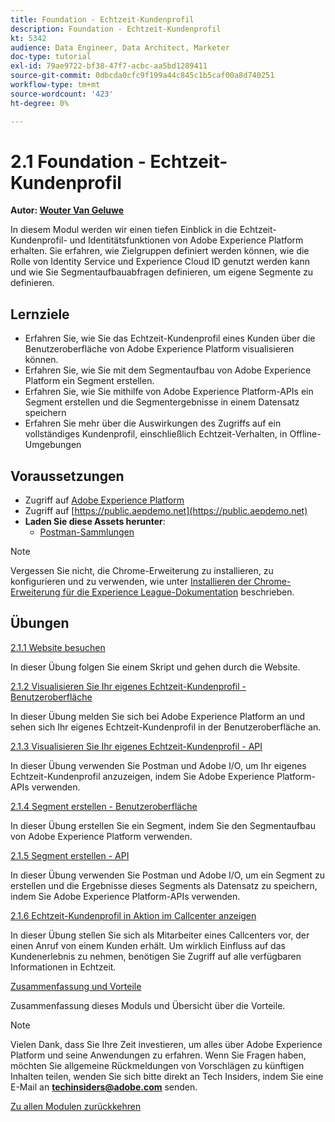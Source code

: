 ```yaml
---
title: Foundation - Echtzeit-Kundenprofil
description: Foundation - Echtzeit-Kundenprofil
kt: 5342
audience: Data Engineer, Data Architect, Marketer
doc-type: tutorial
exl-id: 79ae9722-bf38-47f7-acbc-aa5bd1289411
source-git-commit: 0dbcda0cfc9f199a44c845c1b5caf00a8d740251
workflow-type: tm+mt
source-wordcount: '423'
ht-degree: 0%

---
```


# 2.1 Foundation - Echtzeit-Kundenprofil

**Autor: [Wouter Van Geluwe](https://www.linkedin.com/in/woutervangeluwe/)**

In diesem Modul werden wir einen tiefen Einblick in die Echtzeit-Kundenprofil- und Identitätsfunktionen von Adobe Experience Platform erhalten. Sie erfahren, wie Zielgruppen definiert werden können, wie die Rolle von Identity Service und Experience Cloud ID genutzt werden kann und wie Sie Segmentaufbauabfragen definieren, um eigene Segmente zu definieren.

## Lernziele

- Erfahren Sie, wie Sie das Echtzeit-Kundenprofil eines Kunden über die Benutzeroberfläche von Adobe Experience Platform visualisieren können.
- Erfahren Sie, wie Sie mit dem Segmentaufbau von Adobe Experience Platform ein Segment erstellen.
- Erfahren Sie, wie Sie mithilfe von Adobe Experience Platform-APIs ein Segment erstellen und die Segmentergebnisse in einem Datensatz speichern
- Erfahren Sie mehr über die Auswirkungen des Zugriffs auf ein vollständiges Kundenprofil, einschließlich Echtzeit-Verhalten, in Offline-Umgebungen

## Voraussetzungen

- Zugriff auf [Adobe Experience Platform](https://experience.adobe.com/platform)
- Zugriff auf [https://public.aepdemo.net](https://public.aepdemo.net)
- **Laden Sie diese Assets herunter**:
   - [Postman-Sammlungen](./../../../assets/postman/postman_profile.zip)

>[!NOTE]
>
>Vergessen Sie nicht, die Chrome-Erweiterung zu installieren, zu konfigurieren und zu verwenden, wie unter [Installieren der Chrome-Erweiterung für die Experience League-Dokumentation](../../gettingstarted/gettingstarted/ex1.md) beschrieben.

## Übungen

[2.1.1 Website besuchen](./ex1.md)

In dieser Übung folgen Sie einem Skript und gehen durch die Website.

[2.1.2 Visualisieren Sie Ihr eigenes Echtzeit-Kundenprofil - Benutzeroberfläche](./ex2.md)

In dieser Übung melden Sie sich bei Adobe Experience Platform an und sehen sich Ihr eigenes Echtzeit-Kundenprofil in der Benutzeroberfläche an.

[2.1.3 Visualisieren Sie Ihr eigenes Echtzeit-Kundenprofil - API](./ex3.md)

In dieser Übung verwenden Sie Postman und Adobe I/O, um Ihr eigenes Echtzeit-Kundenprofil anzuzeigen, indem Sie Adobe Experience Platform-APIs verwenden.

[2.1.4 Segment erstellen - Benutzeroberfläche](./ex4.md)

In dieser Übung erstellen Sie ein Segment, indem Sie den Segmentaufbau von Adobe Experience Platform verwenden.

[2.1.5 Segment erstellen - API](./ex5.md)

In dieser Übung verwenden Sie Postman und Adobe I/O, um ein Segment zu erstellen und die Ergebnisse dieses Segments als Datensatz zu speichern, indem Sie Adobe Experience Platform-APIs verwenden.

[2.1.6 Echtzeit-Kundenprofil in Aktion im Callcenter anzeigen](./ex6.md)

In dieser Übung stellen Sie sich als Mitarbeiter eines Callcenters vor, der einen Anruf von einem Kunden erhält. Um wirklich Einfluss auf das Kundenerlebnis zu nehmen, benötigen Sie Zugriff auf alle verfügbaren Informationen in Echtzeit.

[Zusammenfassung und Vorteile](./summary.md)

Zusammenfassung dieses Moduls und Übersicht über die Vorteile.

>[!NOTE]
>
>Vielen Dank, dass Sie Ihre Zeit investieren, um alles über Adobe Experience Platform und seine Anwendungen zu erfahren. Wenn Sie Fragen haben, möchten Sie allgemeine Rückmeldungen von Vorschlägen zu künftigen Inhalten teilen, wenden Sie sich bitte direkt an Tech Insiders, indem Sie eine E-Mail an **techinsiders@adobe.com** senden.

[Zu allen Modulen zurückkehren](../../../overview.md)
